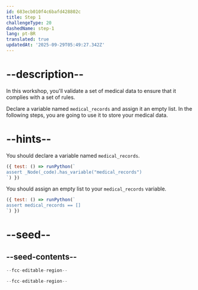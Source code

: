 ```yaml
---
id: 683ecb010f4c6bafd428802c
title: Step 1
challengeType: 20
dashedName: step-1
lang: pt-BR
translated: true
updatedAt: '2025-09-29T05:49:27.342Z'
---
```


# --description--

In this workshop, you'll validate a set of medical data to ensure that it complies with a set of rules.

Declare a variable named `medical_records` and assign it an empty list. In the following steps, you are going to use it to store your medical data.

# --hints--

You should declare a variable named `medical_records`.

```js
({ test: () => runPython(`
assert _Node(_code).has_variable("medical_records")
`) })
```

You should assign an empty list to your `medical_records` variable.

```js
({ test: () => runPython(`
assert medical_records == []
`) })
```

# --seed--

## --seed-contents--

```py
--fcc-editable-region--

--fcc-editable-region--
```

